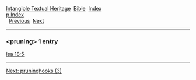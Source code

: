 [Intangible Textual Heritage](../../index)  [Bible](../index) 
[Index](index)   
[p Index](_p_)  
  [Previous](c08958)  [Next](c08960) 

------------------------------------------------------------------------

### &lt;pruning&gt; 1 entry

[Isa 18:5](../kjv/isa018.htm#005)  

------------------------------------------------------------------------

[Next: pruninghooks (3)](c08960)
